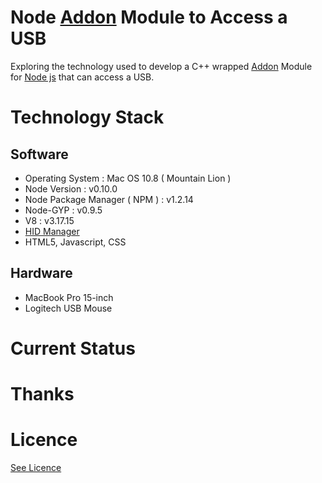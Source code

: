 # Node [Addon](http://nodejs.org/api/addons.html) Module to Access a USB


Exploring the technology used to develop a C++ wrapped [Addon](http://nodejs.org/api/addons.html) Module for [Node js](http://nodejs.org/) 
that can access a USB.

# Technology Stack

## Software

 
* Operating System : Mac OS 10.8 ( Mountain Lion )
* Node Version : v0.10.0 
* Node Package Manager ( NPM ) : v1.2.14 
* Node-GYP : v0.9.5
* V8 : v3.17.15
* [HID Manager](http://developer.apple.com/library/mac/#technotes/tn2187/_index.html)
* HTML5, Javascript, CSS

## Hardware


* MacBook Pro 15-inch 
* Logitech USB Mouse

# Current Status




Thanks
======


Licence
=======

[See Licence](https://github.com/dtinblack/Nodejs-USB/blob/master/LICENSE)


		    
    
    
 
 
 
 
 
 
 
    







    
    
    










